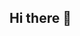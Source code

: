 ## Hi there 👋

<!--
**thebiggalworld/thebiggalworld** is a ✨ _special_ ✨ repository because its `README.md` (this file) appears on your GitHub profile.

Here are some ideas to get you started:

- 🔭 I’m currently working on web development projects that involve HTML, CSS, and JavaScript. My focus is on creating user-friendly and visually appealing websites that offer seamless functionality. I enjoy tackling new challenges and continuously improving my skills in these core web technologies.
- 🌱 I’m currently learning web development, focusing on HTML, CSS, and JavaScript, grids and bootstrap. My aim is to build a solid foundation in these technologies to create visually appealing and highly functional websites. As I continue to expand my skills, I am excited about the prospect of collaborating with others on innovative web projects.
- 👯 I’m looking to collaborate on, My goal is to collaborate with like-minded individuals and teams to create engaging web experiences. With a strong foundation in these core technologies, I am eager to contribute to projects that push the boundaries of web design and functionality.
If you're looking for a dedicated partner to bring innovative web projects to life, let's connect and explore how we can work together.
- 🤔 I’m looking for help with web development, particularly in areas involving HTML, CSS, and JavaScript. While I have a solid foundation, I am eager to learn from more experienced developers and improve my skills further. Specific areas I need assistance with include advanced JavaScript techniques, responsive design, and optimizing website performance.
- 💬 Ask me about anything.
- 📫 How to reach me: mustaphafathia28@gmail.com.
- 😄 Pronouns: Female.
- ⚡ Fun fact: ...
-->
